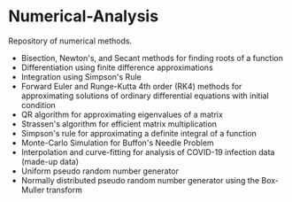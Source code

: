 # Numerical-Analysis

Repository of numerical methods.

- Bisection, Newton's, and Secant methods for finding roots of a function
- Differentiation using finite difference approximations
- Integration using Simpson's Rule
- Forward Euler and Runge-Kutta 4th order (RK4) methods for approximating solutions of ordinary differential equations with initial condition
- QR algorithm for approximating eigenvalues of a matrix
- Strassen's algorithm for efficient matrix multiplication
- Simpson's rule for approximating a definite integral of a function
- Monte-Carlo Simulation for Buffon's Needle Problem
- Interpolation and curve-fitting for analysis of COVID-19 infection data (made-up data)
- Uniform pseudo random number generator
- Normally distributed pseudo random number generator using the Box-Muller transform
